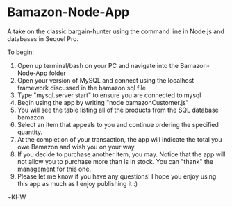 # Bamazon-Node-App

A take on the classic bargain-hunter using the command line in Node.js and databases in Sequel Pro.

To begin:

1.  Open up terminal/bash on your PC and navigate into the Bamazon-Node-App folder
2.  Open your version of MySQL and connect using the localhost framework discussed in the bamazon.sql file
3.  Type "mysql.server start" to ensure you are connected to mysql
4.  Begin using the app by writing "node bamazonCustomer.js"
5.  You will see the table listing all of the products from the SQL database bamazon
6.  Select an item that appeals to you and continue ordering the specified quantity.
7.  At the completion of your transaction, the app will indicate the total you owe Bamazon and wish you on your way.
8.  If you decide to purchase another item, you may. Notice that the app will not allow you to purchase more than is in stock. You can "thank" the management for this one.
9.  Please let me know if you have any questions! I hope you enjoy using this app as much as I enjoy publishing it :)

~KHW
